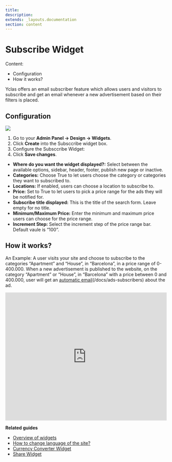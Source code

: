 ```yaml
---
title:
description:
extends: _layouts.documentation
section: content
---
```


# Subscribe Widget

Content:
- Configuration
- How it works?

Yclas offers an email subscriber feature which allows users and visitors to subscribe and get an email whenever a new advertisement based on their filters is placed.

## Configuration

![](https://github.com/yclas/guides/blob/master/images/subsribe%20widget.png?raw=true)

1. Go to your **Admin Panel -> Design -> Widgets**.
2. Click   **Create**  into the Subsccribe widget box.
3. Configure the Subsccribe Widget:
4. Click  **Save changes**.

- **Where do you want the widget displayed?:**  Select between the available options, sidebar, header, footer, publish new page or inactive.
- **Categories:**  Choose True to let users choose the category or categories they want to subscribed to.
- **Locations:**  If enabled, users can choose a location to subscribe to.
- **Price:**  Set to True to let users to pick a price range for the ads they will be notified for.
- **Subscribe title displayed:**  This is the title of the search form. Leave empty for no title.
- **Minimum/Maximum Price:**  Enter the minimum and maximum price users can choose for the price range.
- **Increment Step:**  Select the increment step of the price range bar. Default vaule is “100”.

## How it works?

An Example: A user visits your site and choose to subscribe to the categories “Apartment” and “House”, in “Barcelona”, in a price range of 0-400.000. 
When a new advertisement is published to the website, on the category “Apartment” or “House”, in “Barcelona” with a price between 0 and 400.000, user will get an  [automatic email](content-automatic-email)(/docs/ads-subscribers) about the ad.


<iframe width="100%" height="400px" src="https://www.youtube.com/embed/7glvaDOD17w" title="Yclas video" frameborder="0" allow="accelerometer; autoplay; clipboard-write; encrypted-media; gyroscope; picture-in-picture" allowfullscreen></iframe>
 
**Related guides**
- [Overview of widgets](/docs/widgets-overview-of-widgets)
- [How to change language of the site?](/docs/translation-change-language-of-the-site)
- [Currency Converter Widget](/docs/widgets-how-to-set-the-currency-format)
- [Share Widget](/docs/widgets-share-widget)
